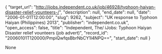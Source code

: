 {
  "target_url": "http://ijobs.independent.co.uk/job/46928/typhoon-haiyan-disaster-relief-vounteers-/", 
  "description": null, 
  "end_date": null, 
  "date": "2006-01-01T12:00:00", 
  "slug": 9262, 
  "subject": "UK response to Typhoon Haiyan (Philippines) 2013", 
  "publisher": "independent.co.uk", 
  "open_access": false, 
  "title": "Independent, The/ iJobs: Typhoon Haiyan Disaster relief vounteers (job advert)", 
  "record_id": "20060101T120000/PmpiQwfqsBbrNbCY1l4NPQ==", 
  "start_date": null
}

None